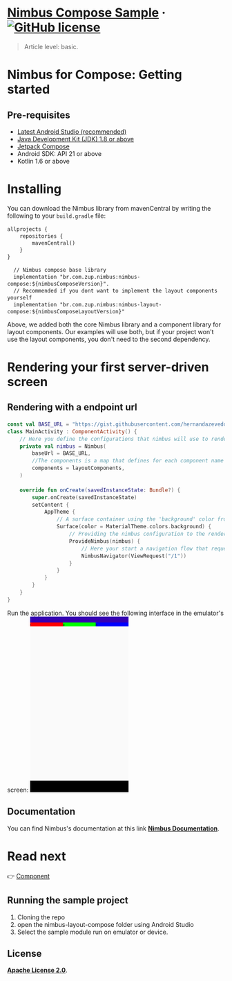 # [**Nimbus Compose Sample**](https://github.com/ZupIT/nimbus-docs/) &middot; [![GitHub license](https://img.shields.io/badge/license-Apache%202.0-blue)](https://github.com/ZupIT/nimbus-layout-compose/blob/main/LICENSE.txt)

> Article level: basic.

# Nimbus for Compose: Getting started
## Pre-requisites

- [Latest Android Studio (recommended)](https://developer.android.com/studio)
- [Java Development Kit (JDK) 1.8 or above](https://www.oracle.com/java/technologies/downloads/)
- [Jetpack Compose](https://developer.android.com/jetpack/compose)
- Android SDK: API 21 or above
- Kotlin 1.6 or above

# Installing
You can download the Nimbus library from mavenCentral by writing the following to your `build.gradle` file:

```
allprojects {
    repositories {
        mavenCentral()
    }
}
```

``` 
  // Nimbus compose base library
  implementation "br.com.zup.nimbus:nimbus-compose:${nimbusComposeVersion}". 
  // Recommended if you dont want to implement the layout components yourself
  implementation "br.com.zup.nimbus:nimbus-layout-compose:${nimbusComposeLayoutVersion}" 
```
Above, we added both the core Nimbus library and a component library for layout components. Our examples will use both, but if your project won't use the layout components, you don't need to the second dependency.

# Rendering your first server-driven screen

## Rendering with a endpoint url 


```kotlin
const val BASE_URL = "https://gist.githubusercontent.com/hernandazevedozup/eba4f2eb6afd6d6769a549fe037c1613/raw/cd3a897f4384783a1e799bb118a0dbfa8838fcf0"
class MainActivity : ComponentActivity() {
    // Here you define the configurations that nimbus will use to render the views.
    private val nimbus = Nimbus(
        baseUrl = BASE_URL,
        //The components is a map that defines for each component name how to render it
        components = layoutComponents,
    )

    override fun onCreate(savedInstanceState: Bundle?) {
        super.onCreate(savedInstanceState)
        setContent {
            AppTheme {
                // A surface container using the 'background' color from the theme
                Surface(color = MaterialTheme.colors.background) {
                    // Providing the nimbus configuration to the render tree
                    ProvideNimbus(nimbus) {
                        // Here your start a navigation flow that requests the json of the first screen from $BASE_URL/1
                        NimbusNavigator(ViewRequest("/1"))
                    }
                }
            }
        }
    }
}
```

Run the application. You should see the following interface in the emulator's screen:
<img src="https://github.com/ZupIT/nimbus-layout-compose/blob/main/layout/screenshots/debug/br.com.zup.nimbus.compose.layout.LayoutFlexTest_test_layout_1.png" width="228"/>

## **Documentation**

You can find Nimbus's documentation at this link [**Nimbus Documentation**](https://github.com/ZupIT/nimbus-docs/).

[nimbus-docs]: https://github.com/ZupIT/nimbus-docs/

# Read next
:point_right: [Component](/components)

## **Running the sample project**

1. Cloning the repo
2. open the nimbus-layout-compose folder using Android Studio
3. Select the sample module run on emulator or device.

## **License**

[**Apache License 2.0**](https://github.com/ZupIT/nimbus-layout-compose/blob/main/LICENSE.txt).
